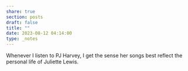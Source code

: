 ```yaml
---
share: true
section: posts
draft: false
title: ""
date: 2023-08-12 04:14:00
type: _notes
---
```



Whenever I listen to PJ Harvey, I get the sense her songs best reflect the personal life of Juliette Lewis. 
